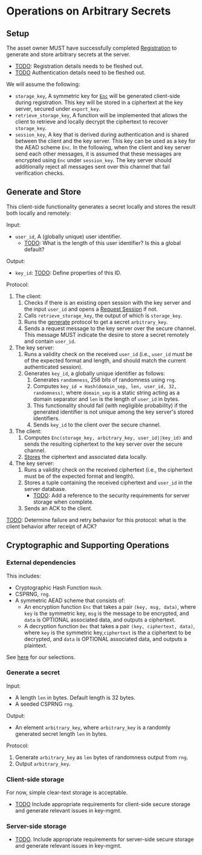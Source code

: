 
# Operations on Arbitrary Secrets

## Setup
The asset owner MUST have successfully completed [Registration](https://github.com/boltlabs-inc/key-mgmt-spec/issues/11) to generate and store arbitrary secrets at the server.
- [TODO](https://github.com/boltlabs-inc/key-mgmt-spec/issues/11#issuecomment-1194099508): Registration details needs to be fleshed out.
- [TODO]() Authentication details need to be fleshed out.

We will assume the following:
   - `storage_key`, A symmetric key for [`Enc`](#external-dependencies) will be generated client-side during registration. This key will be stored in a ciphertext at the key server, secured under `export_key`.
   - `retrieve_storage_key`, A function will be implemented that allows the client to retrieve and locally decrypt the ciphertext to recover `storage_key`.
   - `session_key`, A key that is derived during authentication and is shared between the client and the key server. This key can be used as a key for the AEAD scheme `Enc`. In the following, when the client and key server send each other messages, it is assumed that these messages are encrypted using `Enc` under `session_key`. The key server should additionally reject all messages sent over this channel that fail verification checks.

## Generate and Store
This client-side functionality generates a secret locally and stores the result both locally and remotely:

Input:
- `user_id`, A (globally unique) user identifier.
    - [TODO](https://github.com/boltlabs-inc/key-mgmt-spec/issues/42): What is the length of this user identifier? Is this a global default?

Output:
- `key_id`: [TODO](https://github.com/boltlabs-inc/key-mgmt-spec/issues/42): Define properties of this ID.

Protocol:
1. The client:
   1. Checks if there is an existing open session with the key server and the input `user_id` and opens a [Request Session](systems-architecture.md#request-session) if not. 
   1. Calls `retrieve_storage_key`, the output of which is `storage_key`.
   1. Runs the [generate](#generate-a-secret) protocol to get a secret `arbitrary_key`.
   1. Sends a request message to the key server over the secure channel. This message MUST indicate the desire to store a secret remotely and contain `user_id`.
1. The key server:
   1. Runs a validity check on the received `user_id` (i.e., `user_id` must be of the expected format and length, and should match the current authenticated session).
   1. Generates `key_id`, a globally unique identifier as follows:
        1. Generates `randomness`, 256 bits of randomness using `rng`.
        1. Computes `key_id = Hash(domain_sep, len, user_id, 32, randomness)`, where `domain_sep` is a static string acting as a domain separator and `len` is the length of `user_id` in bytes.
        1. This functionality should fail (with negligible probability) if the generated identifier is not unique among the key server's stored identifiers. 
        1. Sends `key_id` to the client over the secure channel.
1. The client:
    1. Computes `Enc(storage_key, arbitrary_key, user_id||key_id)` and sends the resulting ciphertext to the key server over the secure channel.
    1. [Stores](#store-a-secret-locally) the ciphertext and associated data locally.
1. The key server:
    1. Runs a validity check on the received ciphertext (i.e., the ciphertext must be of the expected format and length).
    1. Stores a tuple containing the received ciphertext and `user_id` in the server database.
        - [TODO](https://github.com/boltlabs-inc/key-mgmt-spec/issues/28): Add a reference to the security requirements for server storage when complete.
    1. Sends an ACK to the client.

[TODO](https://github.com/boltlabs-inc/key-mgmt-spec/issues/43): Determine failure and retry behavior for this protocol: what is the client behavior after receipt of ACK?

## Cryptographic and Supporting Operations
### External dependencies
This includes:
- Cryptographic Hash Function `Hash`. 
- CSPRNG, `rng`.
- A symmetric AEAD scheme that consists of:
    - An encryption function `Enc` that takes a pair `(key, msg, data)`, where `key` is the symmetric key, `msg` is the message to be encrypted, and `data` is OPTIONAL associated data, and outputs a ciphertext.
    - A decryption function `Dec` that takes a pair `(key, ciphertext, data)`, where `key` is the symmetric key,`ciphertext` is the a ciphertext to be decrypted, and `data` is OPTIONAL associated data, and outputs a plaintext.

See [here](current-development-phase.md#cryptographic-protocol-and-implementation-dependencies) for our selections.

### Generate a secret
Input:
  - A length `len` in bytes. Default length is 32 bytes.
  - A seeded CSPRNG `rng`.

Output: 
   - An element `arbitrary_key`, where `arbitrary_key` is a randomly generated secret length `len` in bytes.
   
Protocol:
  1. Generate `arbitrary_key` as `len` bytes of randomness output from `rng`.
  1. Output `arbitrary_key`.

### Client-side storage

For now, simple clear-text storage is acceptable.
- [TODO](https://github.com/boltlabs-inc/key-mgmt-spec/issues/39) Include appropriate requirements for client-side secure storage and generate relevant issues in key-mgmt.

### Server-side storage
- [TODO](https://github.com/boltlabs-inc/key-mgmt-spec/issues/28). Include appropriate requirements for server-side secure storage and generate relevant issues in key-mgmt.



